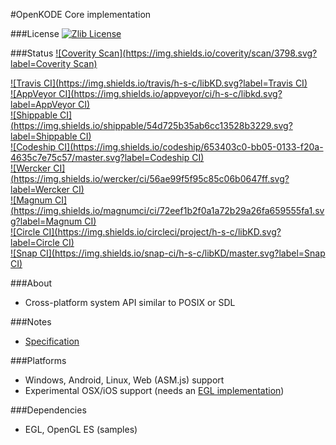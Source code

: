 #OpenKODE Core implementation

###License
[![Zlib License](http://img.shields.io/:license-zlib-blue.svg)](http://opensource.org/licenses/Zlib)  

###Status
[![Coverity Scan](https://img.shields.io/coverity/scan/3798.svg?label=Coverity Scan)](https://scan.coverity.com/projects/h-s-c-libkd)  
  
[![Travis CI](https://img.shields.io/travis/h-s-c/libKD.svg?label=Travis CI)](https://travis-ci.org/h-s-c/libKD)  
[![AppVeyor CI](https://img.shields.io/appveyor/ci/h-s-c/libkd.svg?label=AppVeyor CI)](https://ci.appveyor.com/project/h-s-c/libkd)  
[![Shippable CI](https://img.shields.io/shippable/54d725b35ab6cc13528b3229.svg?label=Shippable CI)](https://app.shippable.com/projects/54d725b35ab6cc13528b3229)  
[![Codeship CI](https://img.shields.io/codeship/653403c0-bb05-0133-f20a-4635c7e75c57/master.svg?label=Codeship CI)](https://codeship.com/projects/135767)  
[![Wercker CI](https://img.shields.io/wercker/ci/56ae99f5f95c85c06b0647ff.svg?label=Wercker CI)](https://app.wercker.com/project/bykey/a66602fbf8c8e1c3b187ed6924b545ee)  
[![Magnum CI](https://img.shields.io/magnumci/ci/72eef1b2f0a1a72b29a26fa659555fa1.svg?label=Magnum CI)](https://magnum-ci.com/public/542638d0bab22cb5830b/builds)  
[![Circle CI](https://img.shields.io/circleci/project/h-s-c/libKD.svg?label=Circle CI)](https://circleci.com/gh/h-s-c/libKD)  
[![Snap CI](https://img.shields.io/snap-ci/h-s-c/libKD/master.svg?label=Snap CI)](https://snap-ci.com/h-s-c/libKD/branch/master)  

###About
-   Cross-platform system API similar to POSIX or SDL

###Notes
-   [Specification](https://www.khronos.org/registry/kode/)

###Platforms
-   Windows, Android, Linux, Web (ASM.js) support
-   Experimental OSX/iOS support (needs an [EGL implementation](https://github.com/davidandreoletti/libegl/))

###Dependencies
-   EGL, OpenGL ES (samples)

